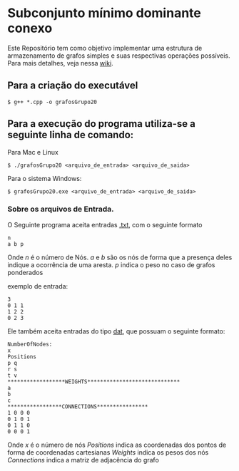 # Subconjunto mínimo dominante conexo

Este Repositório tem como objetivo implementar uma estrutura de armazenamento de grafos simples e suas respectivas operações possíveis.
Para mais detalhes, veja nessa [wiki](https://github.com/renanNun/Minimum-independent-set-connected/wiki/Introdu%C3%A7%C3%A3o).

## Para a criação do executável

```
$ g++ *.cpp -o grafosGrupo20
```

## Para a execução do programa utiliza-se a seguinte linha de comando:

Para Mac e Linux

```
$ ./grafosGrupo20 <arquivo_de_entrada> <arquivo_de_saida>
```

Para o sistema Windows:

```
$ grafosGrupo20.exe <arquivo_de_entrada> <arquivo_de_saida>
```

### Sobre os arquivos de Entrada.

O Seguinte programa aceita entradas [.txt](https://pt.wikipedia.org/wiki/Arquivo_de_texto), com o seguinte formato

```
n
a b p
```

Onde *n* é o número de Nós.
*a* e *b* são os nós de forma que a presença deles indique a ocorrência de uma aresta.
*p* indica o peso no caso de grafos ponderados

exemplo de entrada:
```
3
0 1 1
1 2 2
0 2 3
```

Ele também aceita entradas do tipo [dat](https://www.tecmundo.com.br/internet/8937-o-que-sao-arquivos-dat-que-aparecem-em-algumas-pastas-do-windows-.htm#:~:text=A%20extens%C3%A3o%20DAT%20representa%20um,texto%2C%20entre%20v%C3%A1rios%20outros%20tipos.), que possuam o seguinte formato:

```
NumberOfNodes:
x 
Positions
p q
r s
t v
******************WEIGHTS*****************************
a
b
c
*****************CONNECTIONS**************** 
1 0 0 0
0 1 0 1
0 1 1 0
0 0 0 1
```
Onde *x* é o número de nós
*Positions* indica as coordenadas dos pontos de forma de coordenadas cartesianas
*Weights* indica os pesos dos nós
*Connections* indica a matriz de adjacência do grafo
